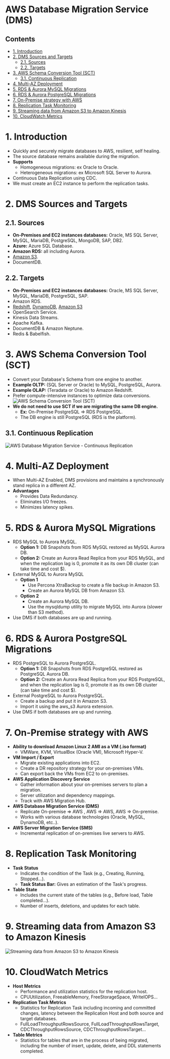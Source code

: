 # AWS Database Migration Service (DMS) <!-- omit in toc -->

## Contents <!-- omit in toc -->

- [1. Introduction](#1-introduction)
- [2. DMS Sources and Targets](#2-dms-sources-and-targets)
  - [2.1. Sources](#21-sources)
  - [2.2. Targets](#22-targets)
- [3. AWS Schema Conversion Tool (SCT)](#3-aws-schema-conversion-tool-sct)
  - [3.1. Continuous Replication](#31-continuous-replication)
- [4. Multi-AZ Deployment](#4-multi-az-deployment)
- [5. RDS \& Aurora MySQL Migrations](#5-rds--aurora-mysql-migrations)
- [6. RDS \& Aurora PostgreSQL Migrations](#6-rds--aurora-postgresql-migrations)
- [7. On-Premise strategy with AWS](#7-on-premise-strategy-with-aws)
- [8. Replication Task Monitoring](#8-replication-task-monitoring)
- [9. Streaming data from Amazon S3 to Amazon Kinesis](#9-streaming-data-from-amazon-s3-to-amazon-kinesis)
- [10. CloudWatch Metrics](#10-cloudwatch-metrics)

# 1. Introduction

- Quickly and securely migrate databases to AWS, resilient, self healing.
- The source database remains available during the migration.
- **Supports**
  - Homogeneous migrations: ex Oracle to Oracle.
  - Heterogeneous migrations: ex Microsoft SQL Server to Aurora.
- Continuous Data Replication using CDC.
- We must create an EC2 instance to perform the replication tasks.

# 2. DMS Sources and Targets

## 2.1. Sources

- **On-Premises and EC2 instances databases:** Oracle, MS SQL Server, MySQL, MariaDB, PostgreSQL, MongoDB, SAP, DB2.
- **Azure:** Azure SQL Database.
- **Amazon RDS:** all including Aurora.
- [Amazon S3](/Storage/Amazon%20S3.md).
- DocumentDB.

## 2.2. Targets

- **On-Premises and EC2 instances databases:** Oracle, MS SQL Server, MySQL, MariaDB, PostgreSQL, SAP.
- Amazon RDS.
- [Redshift](/Analytics/Amazon%20Redshift.md), [DynamoDB](/Database/Amazon%20DynamoDB.md), [Amazon S3](/Storage/Amazon%20S3.md)
- OpenSearch Service.
- Kinesis Data Streams.
- Apache Kafka.
- DocumentDB & Amazon Neptune.
- Redis & Babelfish.

# 3. AWS Schema Conversion Tool (SCT)

- Convert your Database's Schema from one engine to another.
- **Example OLTP:** (SQL Server or Oracle) to MySQL, PostgreSQL, Aurora.
- **Example OLAP:** (Teradata or Oracle) to Amazon Redshift.
- Prefer compute-intensive instances to optimize data conversions.
  ![AWS Schema Conversion Tool (SCT)](/Images/Database/AWSDatabaseMigrationServiceSchemaConversionToolDiagram.png)
- **We do not need to use SCT if we are migrating the same DB engine.**
  - **Ex:** On-Premise PostgreSQL => RDS PostgreSQL.
  - The DB engine is still PostgreSQL (RDS is the platform).

## 3.1. Continuous Replication

![AWS Database Migration Service - Continuous Replication](/Images/Database/AWSDatabaseMigrationServiceContinuousReplication.png)

# 4. Multi-AZ Deployment

- When Multi-AZ Enabled, DMS provisions and maintains a synchronously stand replica in a different AZ.
- **Advantages**
  - Provides Data Redundancy.
  - Eliminates I/O freezes.
  - Minimizes latency spikes.

# 5. RDS & Aurora MySQL Migrations

- RDS MySQL to Aurora MySQL.
  - **Option 1:** DB Snapshots from RDS MySQL restored as MySQL Aurora DB.
  - **Option 2:** Create an Aurora Read Replica from your RDS MySQL, and when the replication lag is 0, promote it as its own DB cluster (can take time and cost $).
- External MySQL to Aurora MySQL
  - **Option 1**
    - Use Percona XtraBackup to create a file backup in Amazon S3.
    - Create an Aurora MySQL DB from Amazon S3.
  - **Option 2**
    - Create an Aurora MySQL DB.
    - Use the mysqldump utility to migrate MySQL into Aurora (slower than S3 method).
- Use DMS if both databases are up and running.

# 6. RDS & Aurora PostgreSQL Migrations

- RDS PostgreSQL to Aurora PostgreSQL.
  - **Option 1:** DB Snapshots from RDS PostgreSQL restored as PostgreSQL Aurora DB.
  - **Option 2:** Create an Aurora Read Replica from your RDS PostgreSQL, and when the replication lag is 0, promote it as its own DB cluster (can take time and cost $).
- External PostgreSQL to Aurora PostgreSQL.
  - Create a backup and put it in Amazon S3.
  - Import it using the aws_s3 Aurora extension.
- Use DMS if both databases are up and running.

# 7. On-Premise strategy with AWS

- **Ability to download Amazon Linux 2 AMI as a VM (.iso format)**
  - VMWare, KVM, VirtualBox (Oracle VM), Microsoft Hyper-V.
- **VM Import / Export**
  - Migrate existing applications into EC2.
  - Create a DR repository strategy for your on-premises VMs.
  - Can export back the VMs from EC2 to on-premises.
- **AWS Application Discovery Service**
  - Gather information about your on-premises servers to plan a migration.
  - Server utilization and dependency mappings.
  - Track with AWS Migration Hub.
- **AWS Database Migration Service (DMS)**
  - Replicate On-premise => AWS , AWS => AWS, AWS => On-premise.
  - Works with various database technologies (Oracle, MySQL, DynamoDB, etc..).
- **AWS Server Migration Service (SMS)**
  - Incremental replication of on-premises live servers to AWS.

# 8. Replication Task Monitoring

- **Task Status**
  - Indicates the condition of the Task (e.g., Creating, Running, Stopped...).
  - **Task Status Bar:** Gives an estimation of the Task's progress.
- **Table State**
  - Includes the current state of the tables (e.g., Before load, Table completed...).
  - Number of inserts, deletions, and updates for each table.

# 9. Streaming data from Amazon S3 to Amazon Kinesis

![Streaming data from Amazon S3 to Amazon Kinesis](/Images/Database/AWSDatabaseMigrationServiceS3ToKinesis.png)

# 10. CloudWatch Metrics

- **Host Metrics**
  - Performance and utilization statistics for the replication host.
  - CPUUtilization, FreeableMemory, FreeStorageSpace, WriteIOPS...
- **Replication Task Metrics**
  - Statistics for Replication Task including incoming and committed changes, latency between the Replication Host and both source and target databases.
  - FullLoadThroughputRowsSource, FullLoadThroughputRowsTarget, CDCThroughputRowsSource, CDCThroughputRowsTarget...
- **Table Metrics**
  - Statistics for tables that are in the process of being migrated, including the number of insert, update, delete, and DDL statements completed.
